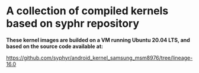 # A collection of compiled kernels based on syphr repository

**These kernel images are builded on a VM running Ubuntu 20.04 LTS, and based on the source code available at:**

https://github.com/syphyr/android_kernel_samsung_msm8976/tree/lineage-16.0

